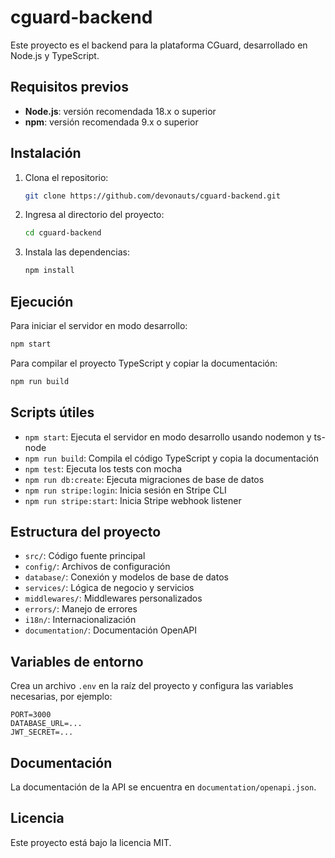 # cguard-backend

Este proyecto es el backend para la plataforma CGuard, desarrollado en Node.js y TypeScript.

## Requisitos previos

- **Node.js**: versión recomendada 18.x o superior
- **npm**: versión recomendada 9.x o superior

## Instalación

1. Clona el repositorio:
   ```sh
   git clone https://github.com/devonauts/cguard-backend.git
   ```
2. Ingresa al directorio del proyecto:
   ```sh
   cd cguard-backend
   ```
3. Instala las dependencias:
   ```sh
   npm install
   ```


## Ejecución

Para iniciar el servidor en modo desarrollo:
```sh
npm start
```

Para compilar el proyecto TypeScript y copiar la documentación:
```sh
npm run build
```


## Scripts útiles

- `npm start`: Ejecuta el servidor en modo desarrollo usando nodemon y ts-node
- `npm run build`: Compila el código TypeScript y copia la documentación
- `npm test`: Ejecuta los tests con mocha
- `npm run db:create`: Ejecuta migraciones de base de datos
- `npm run stripe:login`: Inicia sesión en Stripe CLI
- `npm run stripe:start`: Inicia Stripe webhook listener

## Estructura del proyecto

- `src/`: Código fuente principal
- `config/`: Archivos de configuración
- `database/`: Conexión y modelos de base de datos
- `services/`: Lógica de negocio y servicios
- `middlewares/`: Middlewares personalizados
- `errors/`: Manejo de errores
- `i18n/`: Internacionalización
- `documentation/`: Documentación OpenAPI

## Variables de entorno

Crea un archivo `.env` en la raíz del proyecto y configura las variables necesarias, por ejemplo:
```
PORT=3000
DATABASE_URL=...
JWT_SECRET=...
```

## Documentación

La documentación de la API se encuentra en `documentation/openapi.json`.

## Licencia

Este proyecto está bajo la licencia MIT.
